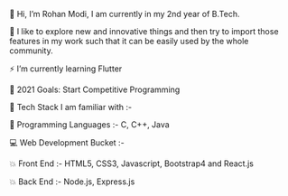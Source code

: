 👋 Hi, I’m Rohan Modi, I am currently in my 2nd year of B.Tech. 

🚀 I like to explore new and innovative things and then try to import those features in my work such that it can be easily used by the whole community.
 
⚡ I’m currently learning Flutter

🥅 2021 Goals: Start Competitive Programming

📌 Tech Stack I am familiar with :-

🎯 Programming Languages :- C, C++, Java

💻 Web Development Bucket :-
 
💥 Front End :- HTML5, CSS3, Javascript, Bootstrap4 and React.js

💥 Back End :- Node.js, Express.js



<!---
ROHAN842/ROHAN842 is a ✨ special ✨ repository because its `README.md` (this file) appears on your GitHub profile.
You can click the Preview link to take a look at your changes.
--->

